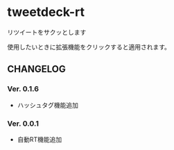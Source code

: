 # tweetdeck-rt

リツイートをサクッとします

使用したいときに拡張機能をクリックすると適用されます。

## CHANGELOG

### Ver. 0.1.6

- ハッシュタグ機能追加

### Ver. 0.0.1

- 自動RT機能追加